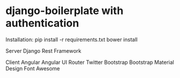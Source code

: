 django-boilerplate with authentication
======================================

Installation:
  pip install -r requirements.txt
  bower install

Server
  Django
  Rest Framework

Client
  Angular
  Angular UI Router
  Twitter Bootstrap
  Bootstrap Material Design
  Font Awesome

